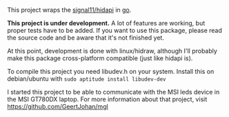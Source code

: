 
This project wraps the [signal11/hidapi](https://github.com/signal11/hidapi) in [go](http://golang.org).

**This project is under development.** A lot of features are working, but proper tests have to be added.
If you want to use this package, please read the source code and be aware that it's not finished yet.

At this point, development is done with linux/hidraw, although I'll probably make this package cross-platform compatible (just like hidapi is).

To compile this project you need libudev.h on your system.
Install this on debian/ubuntu with `sudo aptitude install libudev-dev`

I started this project to be able to communicate with the MSI leds device in the MSI GT780DX laptop. For more information about that project, visit https://github.com/GeertJohan/mgl
